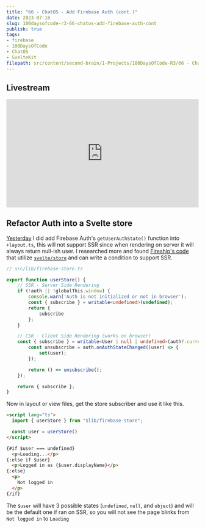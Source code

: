 ```yaml
---
title: "66 - ChatOS - Add Firebase Auth (cont.)"
date: 2023-07-18
slug: 100daysofcode-r3-66-chatos-add-firebase-auth-cont
publish: true
tags:
- firebase
- 100DaysOfCode 
- ChatOS
- SvelteKit
filepath: src/content/second-brain/1-Projects/100DaysOfCode-R3/66 - ChatOS - Add Firebase Auth (cont.).md
---
```


## Livestream

<iframe width="100%" style="aspect-ratio: 16 / 9;" src="https://www.youtube.com/embed/zCGL8aT8hoc" title="YouTube video player" frameborder="0" allow="accelerometer; autoplay; clipboard-write; encrypted-media; gyroscope; picture-in-picture; web-share" allowfullscreen></iframe>

## Refactor Auth into a Svelte store

[Yesterday](/100daysofcode-r3-65-chatos-add-firebase-auth) I did add Firebase Auth's `getUserAuthState()` function into `+layout.ts`, this will not support SSR since when rendering on server it will always return null-ish user. I researched more and found [Fireship's code](https://github.com/codediodeio/sveltefire/blob/master/src/lib/stores.ts#L93-L119) that utilize [`svelte/store`](https://svelte.dev/docs/svelte-store) and can write a condition to support SSR.

```typescript
// src/lib/firebase-store.ts

export function userStore() {
	// SSR - Server Side Rendering
	if (!auth || !globalThis.window) {
		console.warn('Auth is not initialized or not in browser');
		const { subscribe } = writable<undefined>(undefined);
		return {
			subscribe
		};
	}

    // CSR - Client Side Rendering (works on browser)
	const { subscribe } = writable<User | null | undefined>(auth?.currentUser ?? undefined, (set) => {
		const unsubscribe = auth.onAuthStateChanged((user) => {
			set(user);
		});

		return () => unsubscribe();
	});

	return { subscribe };
}
```

Now in layout or view files, get the store subscriber and use it like this.

```html
<script lang="ts">
  import { userStore } from "$lib/firebase-store";

  const user = userStore()
</script>

{#if $user === undefined}
  <p>Loading...</p>
{:else if $user}
  <p>Logged in as {$user.displayName}</p>
{:else}
  <p>
    Not logged in
  </p>
{/if}
```

The `$user` will have 3 possible states (`undefined`, `null`, and `object`) and will be the default one if ran on SSR, so you will not see the page blinks from `Not logged in` to `Loading`
